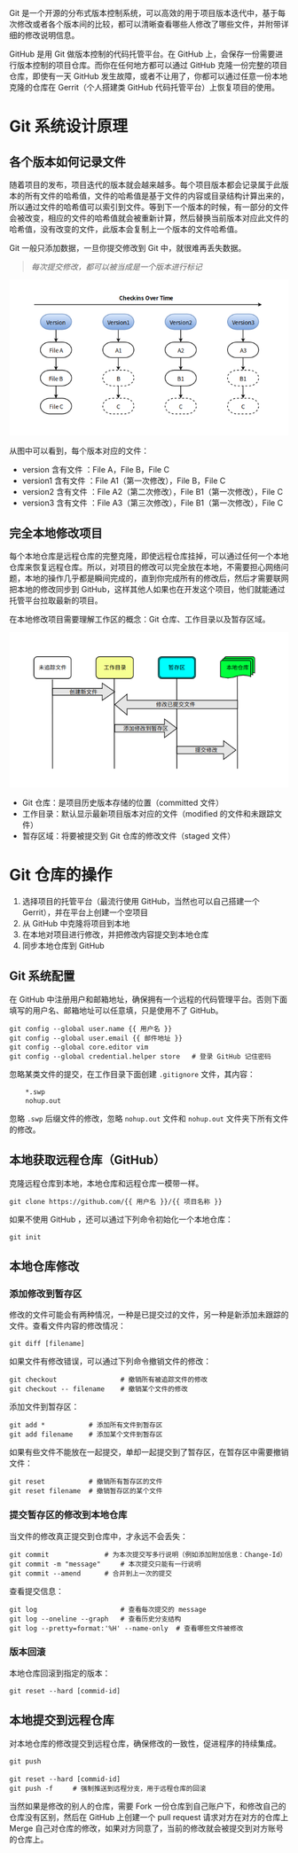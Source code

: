 
Git 是一个开源的分布式版本控制系统，可以高效的用于项目版本迭代中，基于每次修改或者各个版本间的比较，都可以清晰查看哪些人修改了哪些文件，并附带详细的修改说明信息。

GitHub 是用 Git 做版本控制的代码托管平台。在 GitHub 上，会保存一份需要进行版本控制的项目仓库。而你在任何地方都可以通过 GitHub 克隆一份完整的项目仓库，即使有一天 GitHub 发生故障，或者不让用了，你都可以通过任意一份本地克隆的仓库在 Gerrit（个人搭建类 GitHub 代码托管平台）上恢复项目的使用。

# Git 系统设计原理

## 各个版本如何记录文件

随着项目的发布，项目迭代的版本就会越来越多。每个项目版本都会记录属于此版本的所有文件的哈希值，文件的哈希值是基于文件的内容或目录结构计算出来的，所以通过文件的哈希值可以索引到文件。等到下一个版本的时候，有一部分的文件会被改变，相应的文件的哈希值就会被重新计算，然后替换当前版本对应此文件的哈希值，没有改变的文件，此版本会复制上一个版本的文件哈希值。

Git 一般只添加数据，一旦你提交修改到 Git 中，就很难再丢失数据。

> *每次提交修改，都可以被当成是一个版本进行标记*

![git1](images/git1.png)

从图中可以看到，每个版本对应的文件：
* version 含有文件 ：File A，File B，File C
* version1 含有文件 ：File A1（第一次修改），File B，File C
* version2 含有文件 ：File A2（第二次修改），File B1（第一次修改），File C
* version3 含有文件 ：File A3（第三次修改），File B1（第一次修改），File C

## 完全本地修改项目

每个本地仓库是远程仓库的完整克隆，即使远程仓库挂掉，可以通过任何一个本地仓库来恢复远程仓库。所以，对项目的修改可以完全放在本地，不需要担心网络问题，本地的操作几乎都是瞬间完成的，直到你完成所有的修改后，然后才需要联网把本地的修改同步到 GitHub，这样其他人如果也在开发这个项目，他们就能通过托管平台拉取最新的项目。

在本地修改项目需要理解工作区的概念：Git 仓库、工作目录以及暂存区域。

![git2](images/git2.png)

* Git 仓库：是项目历史版本存储的位置（committed 文件）
* 工作目录：默认显示最新项目版本对应的文件（modified 的文件和未跟踪文件）
* 暂存区域：将要被提交到 Git 仓库的修改文件（staged 文件）


# Git 仓库的操作

1. 选择项目的托管平台（最流行使用 GitHub，当然也可以自己搭建一个 Gerrit），并在平台上创建一个空项目
2. 从 GitHub 中克隆将项目到本地
3. 在本地对项目进行修改，并把修改内容提交到本地仓库
4. 同步本地仓库到 GitHub

## Git 系统配置

在 GitHub 中注册用户和邮箱地址，确保拥有一个远程的代码管理平台。否则下面填写的用户名、邮箱地址可以任意填，只是使用不了 GitHub。

    git config --global user.name {{ 用户名 }}
    git config --global user.email {{ 邮件地址 }}
    git config --global core.editor vim
    git config --global credential.helper store   # 登录 GitHub 记住密码

忽略某类文件的提交，在工作目录下面创建 `.gitignore` 文件，其内容：

```
    *.swp
    nohup.out
```

忽略 `.swp` 后缀文件的修改，忽略 `nohup.out` 文件和 `nohup.out` 文件夹下所有文件的修改。

## 本地获取远程仓库（GitHub）

克隆远程仓库到本地，本地仓库和远程仓库一模带一样。

    git clone https://github.com/{{ 用户名 }}/{{ 项目名称 }}

如果不使用 GitHub ，还可以通过下列命令初始化一个本地仓库：

    git init
    
## 本地仓库修改

### 添加修改到暂存区

修改的文件可能会有两种情况，一种是已提交过的文件，另一种是新添加未跟踪的文件。查看文件内容的修改情况：

    git diff [filename]
    
如果文件有修改错误，可以通过下列命令撤销文件的修改：
    
    git checkout                # 撤销所有被追踪文件的修改
    git checkout -- filename    # 撤销某个文件的修改
    
添加文件到暂存区：

    git add *           # 添加所有文件到暂存区
    git add filename    # 添加某个文件到暂存区

如果有些文件不能放在一起提交，单却一起提交到了暂存区，在暂存区中需要撤销文件：

    git reset           # 撤销所有暂存区的文件
    git reset filename  # 撤销暂存区的某个文件

### 提交暂存区的修改到本地仓库

当文件的修改真正提交到仓库中，才永远不会丢失：

    git commit              # 为本次提交写多行说明（例如添加附加信息：Change-Id）
    git commit -m "message"     # 本次提交只能有一行说明
    git commit --amend      # 合并到上一次的提交

查看提交信息：

    git log                     # 查看每次提交的 message
    git log --oneline --graph   # 查看历史分支结构
    git log --pretty=format:'%H' --name-only  # 查看哪些文件被修改

### 版本回滚

本地仓库回滚到指定的版本：

    git reset --hard [commid-id]

## 本地提交到远程仓库

对本地仓库的修改提交到远程仓库，确保修改的一致性，促进程序的持续集成。

    git push
    
    git reset --hard [commid-id]
    git push -f     # 强制推送到远程分支，用于远程仓库的回滚

当然如果是修改的别人的仓库，需要 Fork 一份仓库到自己账户下，和修改自己的仓库没有区别，然后在 GitHub 上创建一个 pull request 请求对方在对方的仓库上 Merge 自己对仓库的修改，如果对方同意了，当前的修改就会被提交到对方账号的仓库上。

